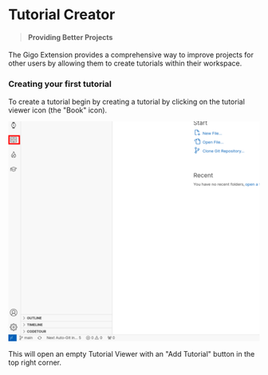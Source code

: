 # Tutorial Creator
>#### Providing Better Projects

The Gigo Extension provides a comprehensive way to improve projects for other users by allowing them to create tutorials within their workspace.

### **Creating your first tutorial**

To create a tutorial begin by creating a tutorial by clicking on the tutorial viewer icon (the "Book" icon).

![extension_tutorial_creator_1.svg](extension_tutorial_creator_1.svg)

This will open an empty Tutorial Viewer with an "Add Tutorial" button in the top right corner.

